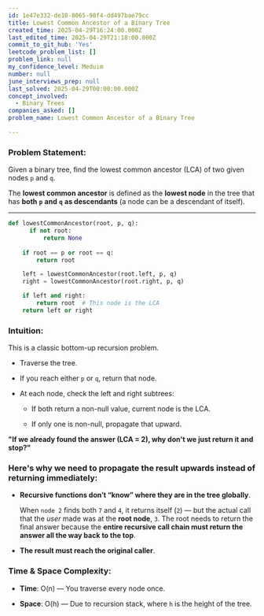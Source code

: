 ```yaml
---
id: 1e47e332-de10-8065-98f4-dd497bae79cc
title: Lowest Common Ancestor of a Binary Tree
created_time: 2025-04-29T16:24:00.000Z
last_edited_time: 2025-04-29T21:18:00.000Z
commit_to_git_hub: 'Yes'
leetcode_problem_list: []
problem_link: null
my_confidence_level: Meduim
number: null
june_interviews_prep: null
last_solved: 2025-04-29T00:00:00.000Z
concept_involved:
  - Binary Trees
companies_asked: []
problem_name: Lowest Common Ancestor of a Binary Tree

---
```


### **Problem Statement:**

Given a binary tree, find the lowest common ancestor (LCA) of two given nodes `p` and `q`.

The **lowest common ancestor** is defined as the **lowest node** in the tree that has **both** **`p`** **and** **`q`** **as descendants** (a node can be a descendant of itself).

***

```python
def lowestCommonAncestor(root, p, q):
	  if not root: 
		  return None
		  
    if root == p or root == q:
        return root

    left = lowestCommonAncestor(root.left, p, q)
    right = lowestCommonAncestor(root.right, p, q)

    if left and right:
        return root  # This node is the LCA
    return left or right

```

### **Intuition:**

This is a classic bottom-up recursion problem.

*   Traverse the tree.

*   If you reach either `p` or `q`, return that node.

*   At each node, check the left and right subtrees:

    *   If both return a non-null value, current node is the LCA.

    *   If only one is non-null, propagate that upward.

**"If we already found the answer (LCA = 2), why don't we just return it and stop?"**

### Here's why we need to **propagate the result upwards** instead of returning immediately:

*   **Recursive functions don’t “know” where they are in the tree globally**.

    When `node 2` finds both `7` and `4`, it returns itself (`2`) — but the actual call that the *user* made was at the **root node**, `3`. The root needs to return the final answer because the **entire recursive call chain must return the answer all the way back to the top**.

*   **The result must reach the original caller**.

### **Time & Space Complexity:**

*   **Time**: O(n) — You traverse every node once.

*   **Space**: O(h) — Due to recursion stack, where `h` is the height of the tree.
